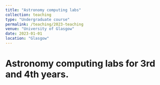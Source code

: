 ```yaml
---
title: "Astronomy computing labs"
collection: teaching
type: "Undergraduate course"
permalink: /teaching/2023-teaching
venue: "University of Glasgow"
date: 2023-01-01
location: "Glasgow"
---
```


Astronomy computing labs for 3rd and 4th years.
======

